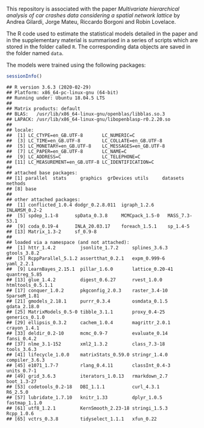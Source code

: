 
This repository is associated with the paper *Multivariate hierarchical
analysis of car crashes data considering a spatial network lattice* by
Andrea Gilardi, Jorge Mateu, Riccardo Borgoni and Robin Lovelace.

The R code used to estimate the statistical models detailed in the paper
and in the supplementary material is summarised in a series of scripts
which are stored in the folder called `R`. The corresponding data
objects are saved in the folder named `data`.

The models were trained using the following packages:

``` r
sessionInfo()
```

    ## R version 3.6.3 (2020-02-29)
    ## Platform: x86_64-pc-linux-gnu (64-bit)
    ## Running under: Ubuntu 18.04.5 LTS
    ## 
    ## Matrix products: default
    ## BLAS:   /usr/lib/x86_64-linux-gnu/openblas/libblas.so.3
    ## LAPACK: /usr/lib/x86_64-linux-gnu/libopenblasp-r0.2.20.so
    ## 
    ## locale:
    ##  [1] LC_CTYPE=en_GB.UTF-8       LC_NUMERIC=C              
    ##  [3] LC_TIME=en_GB.UTF-8        LC_COLLATE=en_GB.UTF-8    
    ##  [5] LC_MONETARY=en_GB.UTF-8    LC_MESSAGES=en_GB.UTF-8   
    ##  [7] LC_PAPER=en_GB.UTF-8       LC_NAME=C                 
    ##  [9] LC_ADDRESS=C               LC_TELEPHONE=C            
    ## [11] LC_MEASUREMENT=en_GB.UTF-8 LC_IDENTIFICATION=C       
    ## 
    ## attached base packages:
    ## [1] parallel  stats     graphics  grDevices utils     datasets  methods  
    ## [8] base     
    ## 
    ## other attached packages:
    ##  [1] conflicted_1.0.4 dodgr_0.2.8.011  igraph_1.2.6     INLAMSM_0.2-2   
    ##  [5] spdep_1.1-8      spData_0.3.8     MCMCpack_1.5-0   MASS_7.3-53.1   
    ##  [9] coda_0.19-4      INLA_20.03.17    foreach_1.5.1    sp_1.4-5        
    ## [13] Matrix_1.3-2     sf_0.9-8        
    ## 
    ## loaded via a namespace (and not attached):
    ##  [1] httr_1.4.2         jsonlite_1.7.2     splines_3.6.3      gtools_3.8.2      
    ##  [5] RcppParallel_5.1.2 assertthat_0.2.1   expm_0.999-6       yaml_2.2.1        
    ##  [9] LearnBayes_2.15.1  pillar_1.6.0       lattice_0.20-41    quantreg_5.85     
    ## [13] glue_1.4.2         digest_0.6.27      rvest_1.0.0        htmltools_0.5.1.1 
    ## [17] conquer_1.0.2      pkgconfig_2.0.3    raster_3.4-10      SparseM_1.81      
    ## [21] gmodels_2.18.1     purrr_0.3.4        osmdata_0.1.5      gdata_2.18.0      
    ## [25] MatrixModels_0.5-0 tibble_3.1.1       proxy_0.4-25       generics_0.1.0    
    ## [29] ellipsis_0.3.2     cachem_1.0.4       magrittr_2.0.1     crayon_1.4.1      
    ## [33] deldir_0.2-10      mcmc_0.9-7         evaluate_0.14      fansi_0.4.2       
    ## [37] nlme_3.1-152       xml2_1.3.2         class_7.3-18       tools_3.6.3       
    ## [41] lifecycle_1.0.0    matrixStats_0.59.0 stringr_1.4.0      compiler_3.6.3    
    ## [45] e1071_1.7-7        rlang_0.4.11       classInt_0.4-3     units_0.7-1       
    ## [49] grid_3.6.3         iterators_1.0.13   rmarkdown_2.7      boot_1.3-27       
    ## [53] codetools_0.2-18   DBI_1.1.1          curl_4.3.1         R6_2.5.0          
    ## [57] lubridate_1.7.10   knitr_1.33         dplyr_1.0.5        fastmap_1.1.0     
    ## [61] utf8_1.2.1         KernSmooth_2.23-18 stringi_1.5.3      Rcpp_1.0.6        
    ## [65] vctrs_0.3.8        tidyselect_1.1.1   xfun_0.22
